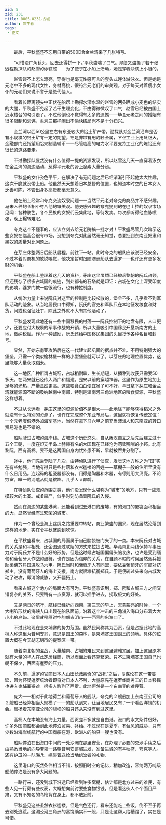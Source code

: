 ```yaml
---
aid: 5
zid: 231
title: 0005.0231-占城
author: 吹牛者
tags: 
 - 正文

---
```




　　最后，平秋盛还不忘用自带的500D给金兰湾来了几张特写。

　　“可惜没广角镜头，回去还得拼一下。”平秋盛喘了口气。顺便又盗摄了若干张远程勘探队的赵雪的泳装照——为了便于在小船上活动，她是穿着泳装上小艇的。

　　赵雪谈不上怎么漂亮，穿得也是毫无性感可言的套头式连体游泳衣。但是她是元老中不多的现代女性，身材高挑，很符合元老们的审美观。对于每天对着瘦小女仆的元老们来说不啻于是绝代佳人。

　　看着长距离镜头中正伏在船帮上勘探水深水温的赵雪的两条晒成小麦色的结实的大腿，平秋盛不免起了若干生理变化，不由得微微叹了口气：赵雪已经被白国士近水楼台的勾引走了。不过他倒也不觉得有太多的遗憾——毕竟元老之间的婚姻有很多限制和忌讳，象刘三那样闹出不愉快结局岂不是十分扫兴。

　　金兰湾以西50公里左右有东亚较大的铝土矿产带，勘探队对金兰湾沿岸是否有小规模的铝土矿有一定的期望。铝是非常有用的轻金属，不但工业上用处极大，金融部门还指望用铝来制造辅币——尽管临高的电力水平要支持工业化的炼铝还有很长的道路要走。

　　不过勘探队显然没有什么值得一提的资源发现，所以赵雪这几天一直穿着泳衣在金兰湾的海边活动，惹得平元老的肾上腺素大量分泌。

　　平秋盛的女仆姿色平平，在解决了有无问题之后已经渐渐引不起他太大性趣，这次干脆就没带上船。他虽然天天想着日本总督的位置，也知道本时空的日本女人乏善可陈，不管出身多高贵都毫无意义。

　　他在船上经常和夸克交流奴隶问题——当然平元老对夸克的商品并不感兴趣。马来人种的长相不符合他的审美观。他更感兴趣的夸克提到的在巴士拉的奴隶市场见闻：各种肤色，各个民族的女奴们云集此地，等待发卖。每次都听得他血脉喷张，晚上辗转难眠。

　　夸克这个不懂事的，应该立刻去给元老院搞一批才对！平秋盛尽管几次暗示这些女奴在临高会很有市场，没想到夸克对此居然毫无知觉，总要扯到东南亚奴隶和黑奴的质量对比问题上。

　　在芽庄休整两日后船队启程，前往下一站。此时夸克的船队应该说已经安全，不过本着对商机的敏锐嗅觉，他决定暂时跟随澳洲船队去暹罗——也许还有更多发财的机会。

　　平秋盛在船上整理着这几天的资料，芽庄这里虽然已经被后黎朝的阮氏占领，但还残存了很多占城国的痕迹，到处都有的石塔就是印证：占城在文化上深受印度的影响，婆罗门教一度很流行，也有种姓制度。

　　从统治力量上来说阮氏对这里的控制是比较松散的，堡垒不多，几乎看不到军队活动的迹象。从当地居民口中得知，阮氏的官吏和军队只在本地征发粮食和财货，间或也强征壮丁，除此之外就不大有其他活动了。

　　平秋盛发现此地还有一些中国移民的村落——阮氏控制下的地盘有限，人口更少，还要应付大规模的军事作战的开销，所以大量吸引中国移民开垦新南方的土地，缴纳税赋。作为一种鼓励，阮氏还给中国移民集团的头目授予各种名目和封号。

　　显然，开始东南亚攻略后在这一代建立起巩固的据点并不难。不用特别强大的堡垒，只需一个类似榆林堡一样的小型堡垒就可以了。以芽庄的地理位置优势，这里能够大量获取稻米。

　　这一地区广种所谓占城稻，占城稻耐旱，生长期短，从播种到收获只需要50多天，在两宋就已经传入两广和福建。是宋以前的穿越神器。这里作为原生地加上足够的光热，产量显然更高。这些粮食白白便宜猴子可不好，早日拿下芽庄和金兰湾就能源源不断的吸纳越南中南部，特别是湄南河三角洲地区的粮食资源，平秋盛这样想着。

　　不过从长远看，芽庄这里的资源价值不是很大——此地除了能够获得稻米之外就没有什么特别的资源了。也许在完成整个东亚布局后，这里就将恢复传统定位：一个元老度假港外加海军基地，当然在拿下马六甲之前充当澳洲人和东南亚的转口贸易港也是不错的。

　　船队驶过占城的海岸线。占城这个历史悠久，自从叛汉自立之后先后建立过十五个王朝，一度在印支半岛上赫赫有名的大国现在已经沦为苟延残喘的小邦。北有黎阮，西有高棉。要不是这两国自身内忧外患不断，早就被吞并分割了。

　　途中，他们先后登陆了几次，由特侦队进行了侦查，发觉这地方称之为“国”实在有些勉强，当地有得只是些村落和衣衫褴褛的百姓——草棚子一般的住所里没有什么日用品。连起码的粗瓷器都没有。用得是陶器和木器，有得则用大贝壳。不论穷富，唯一的消遣品就是槟榔。几乎人人都嚼。

　　在特侦队侦查的范围之类，他们没发现什么堪称为“城市”的地方，只有一些规模较大的土寨。戒备森严，似乎时刻防备着阮氏的入侵。

　　然而在海边的某些港湾，还能看到过去港口的废墟，有的港口的废墟面积相当的大，显然曾经有过繁荣的城市。

　　作为一个曾经是海上丝绸之路重要中转站，商业繁盛的国家，现在居然沦落到这样的地步，实在令平秋盛感到吃惊。

　　在平秋盛看来，占城国的局面属于自己脑袋被门夹了的一类。本来阮氏对占城的关系是和平相处，还企图通过联姻的方式来拉拢占城。毕竟南北两线保持军事压力对于阮氏并不是什么好的形势，但是这时候占城国偏偏头脑发热，也许是受到缅甸和葡萄牙人作战的鼓舞，也许是因为信仰的关系，在自顾不暇的时候居然派兵援助柔佛苏丹国进攻马六甲。阮氏当时和葡萄牙人有同盟，要依靠葡萄牙的军舰对抗郑主，没有葡萄牙人的海上支援，南方就很难抗衡郑氏。于是便转过头来向占城发动了进攻，即消除威胁，又开疆拓土。

　　看来占城这个地方的局面大有可为。平秋盛意识到，郑、阮和占城三方之间交错复杂的关系，只要稍有一点资源，就可以插手进去，捞取极大的好处。

　　又是两日的航行，航线已经折向西南，第三天的早上，天蒙蒙亮的时候，一个大喇叭形状的海峡入口出现在船队面前，沿着这个冲击的三角洲入海口分布着大大小小的岛屿。这里就是原时空的胡志明市——西贡的出海口了。

　　不过此地现在是柬埔寨的势力范围。虽然民间称其为西贡，但是占据此地的高棉人称这里为普利安哥，意思是国王的森林，是柬埔寨王国副王的领地。具体的位置大概在今天胡志明市的提案区一带。

　　随着南北朝的混战，大量越南、占城的难民来到这里避难定居。加上这里原本就有大量的华人在此定居经商，所以表面上看还算繁荣。只不过柬埔寨王国自己也朝不保夕，西面有暹罗的压力。

　　不久前，暹罗的官商日本人山田长政离奇的“战死”之后，阴谋论在这一带蔓延，因为怀疑暹罗统治者即将对日本人不利，大量原先在暹罗经商务工的日本移民也进入柬埔寨避难，很多人跑到了西贡。此地俨然是一个东南亚的难民营。

　　庞大——相对于此地荷兰和葡萄牙人的舰队，夸克的２艘船加上东南亚公司的２艘船已经算相当大规模了——的船队到来，让当地居民又有了一个看西洋镜的机会。飘扬着东南亚公司的旗帜的船只还从来没有到过这里。

　　高棉人在本地没有海上力量，西贡差不多就是自由港。港口的水文条件很好，许多外国商船都会到此地停泊贸易、补给。不过现在是夏季，有台风的威胁，只有少数沿海岸线航行的中国商船在港，欧洲人的船只一艘也没有。

　　船队停泊在出海口中间的一处沙洲在那里安营，在办理了必要的交涉手续之后由熟悉当地的向导带领一路朝普利安哥城进发，准备进城的有平秋盛、夸克等人。还有护卫的一队海兵，携带着送给当地统治者的礼物。

　　这里港口的天然条件相当不错，按照旧时空的记忆，稍加改造，容纳两万吨级船舶停泊是没有多大问题的。

　　一路行来，还没到城下沿途已经看到许多窝棚，估计都是北方过来的难民，有些人见一行颇有些仪表，大概想向前讨要些食物银钱，但是看这伙人个个面目严肃，又有不知名的鸟枪背在身上，都不敢近前。

　　平秋盛见这些虽然衣衫褴褛，但是气色还行，看来还能吃上些饭，倒不至于再去别处逃荒。这湄公河三角洲的富饶确实不一般，只是让这帮人给糟蹋了，实在是可惜。


